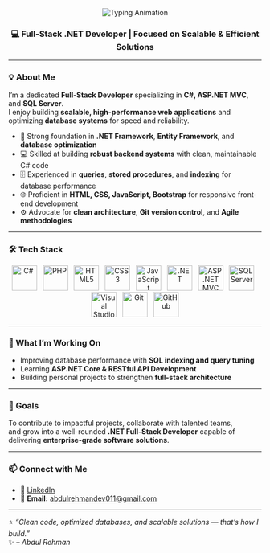 
<!-- Profile Header -->
<div align="center">
  <img src="https://readme-typing-svg.demolab.com?font=Consolas&size=26&duration=4000&pause=1000&color=00BFFF&center=true&vCenter=true&width=600&lines=Hi+there,+I'm+Abdul+Rehman!;C%23+and+ASP.NET+MVC+Developer;SQL+Server+|+Database+Optimization;Building+High-Performance+Web+Apps" alt="Typing Animation" />
</div>

<h3 align="center">💻 Full-Stack .NET Developer | Focused on Scalable & Efficient Solutions</h3>

---

### 💡 About Me  
I’m a dedicated **Full-Stack Developer** specializing in **C#, ASP.NET MVC**, and **SQL Server**.  
I enjoy building **scalable, high-performance web applications** and optimizing **database systems** for speed and reliability.  

- 🧠 Strong foundation in **.NET Framework**, **Entity Framework**, and **database optimization**  
- 💻 Skilled at building **robust backend systems** with clean, maintainable C# code  
- 🗄️ Experienced in **queries**, **stored procedures**, and **indexing** for database performance  
- 🌐 Proficient in **HTML, CSS, JavaScript, Bootstrap** for responsive front-end development  
- ⚙️ Advocate for **clean architecture**, **Git version control**, and **Agile methodologies**

---

### 🛠️ Tech Stack  

<p align="center">  
  <!-- Languages -->  
  <img src="https://cdn.jsdelivr.net/gh/devicons/devicon/icons/csharp/csharp-original.svg" width="50" height="50" alt="C#" /> &nbsp;
  <img src="https://cdn.jsdelivr.net/gh/devicons/devicon/icons/php/php-original.svg" width="50" height="50" alt="PHP" /> &nbsp;
  <img src="https://cdn.jsdelivr.net/gh/devicons/devicon/icons/html5/html5-original.svg" width="50" height="50" alt="HTML5" /> &nbsp;
  <img src="https://cdn.jsdelivr.net/gh/devicons/devicon/icons/css3/css3-original.svg" width="50" height="50" alt="CSS3" /> &nbsp;
  <img src="https://cdn.jsdelivr.net/gh/devicons/devicon/icons/javascript/javascript-original.svg" width="50" height="50" alt="JavaScript" /> &nbsp;
  <img src="https://cdn.jsdelivr.net/gh/devicons/devicon/icons/dot-net/dot-net-original.svg" width="50" height="50" alt=".NET" /> &nbsp;
  <img src="https://cdn.jsdelivr.net/gh/devicons/devicon/icons/dotnetcore/dotnetcore-original.svg" width="50" height="50" alt="ASP.NET MVC" /> &nbsp;
  <img src="https://cdn.jsdelivr.net/gh/devicons/devicon/icons/microsoftsqlserver/microsoftsqlserver-plain.svg" width="50" height="50" alt="SQL Server" /> &nbsp;
  <img src="https://cdn.jsdelivr.net/gh/devicons/devicon/icons/visualstudio/visualstudio-plain.svg" width="50" height="50" alt="Visual Studio" /> &nbsp;
  <img src="https://cdn.jsdelivr.net/gh/devicons/devicon/icons/git/git-original.svg" width="50" height="50" alt="Git" /> &nbsp;
  <img src="https://cdn.jsdelivr.net/gh/devicons/devicon/icons/github/github-original.svg" width="50" height="50" alt="GitHub" />
</p>

---

### 🚀 What I’m Working On  
- Improving database performance with **SQL indexing and query tuning**  
- Learning **ASP.NET Core & RESTful API Development**  
- Building personal projects to strengthen **full-stack architecture**  

---

### 🎯 Goals  
To contribute to impactful projects, collaborate with talented teams,  
and grow into a well-rounded **.NET Full-Stack Developer** capable of delivering **enterprise-grade software solutions**.

---

### 📫 Connect with Me  
- 💼 [LinkedIn](https://www.linkedin.com/in/your-linkedin-profile)  
- 📧 **Email:** [abdulrehmandev011@gmail.com](mailto:abdulrehmandev011@gmail.com)

---

⭐ *“Clean code, optimized databases, and scalable solutions — that’s how I build.”*  
✨ *– Abdul Rehman*
